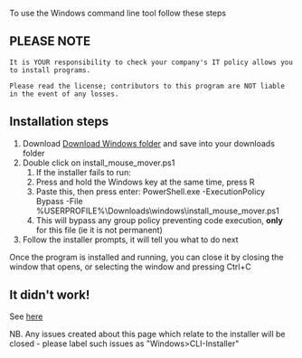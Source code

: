 To use the Windows command line tool follow these steps

## PLEASE NOTE

```
It is YOUR responsibility to check your company's IT policy allows you to install programs.

Please read the license; contributors to this program are NOT liable in the event of any losses.
```

## Installation steps
1. Download [Download Windows folder][windows-cli-download-url] and save into your downloads folder
2. Double click on install_mouse_mover.ps1
    1. If the installer fails to run:
    2. Press and hold the Windows key at the same time, press R
    3. Paste this, then press enter: PowerShell.exe -ExecutionPolicy Bypass -File %USERPROFILE%\Downloads\windows\install_mouse_mover.ps1
    4. This will bypass any group policy preventing code execution, **only** for this file (ie it is not permanent)
3. Follow the installer prompts, it will tell you what to do next

Once the program is installed and running, you can close it by closing the window that opens, or selecting the window and pressing Ctrl+C

## It didn't work!

See [here](https://nyxtryx.github.io/Mouse-Mover/guides/report-a-bug)

NB. Any issues created about this page which relate to the installer will be closed - please label such issues as "Windows>CLI-Installer"

[windows-cli-download-url]: https://download-directory.github.io/?url=https%3A%2F%2Fgithub.com%2Fnyxtryx%2Fmouse-mover%2Ftree%2Fmain%2Fwindows "Download Windows CLI"
